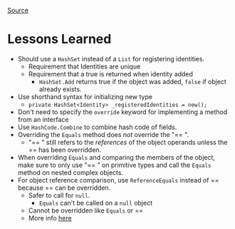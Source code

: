 [Source](https://exercism.org/tracks/csharp/exercises/faceid-2)

# Lessons Learned
- Should use a `HashSet` instead of a `List` for registering identities.
	- Requirement that Identities are unique
	- Requirement that a true is returned when identity added
		- `HashSet.Add` returns true if the object was added, `false` if object already exists.
- Use shorthand syntax for initializing new type
	- `private HashSet<Identity> _registeredIdentities = new();`
- Don't need to specify the `override` keyword for implementing a method from an interface
- Use `HashCode.Combine` to combine hash code of fields.
- Overriding the `Equals` method does *not* override the "== ". 
	- "== " still refers to the *references* of the object operands unless the == has been overridden.
- When overriding `Equals` and comparing the members of the object, make sure to only use "== " on primitive types and call the `Equals` method on nested complex objects. 
- For object reference comparison, use `ReferenceEquals` instead of == because == can be overridden.
	- Safer to call for `null`. 
		- `Equals` can't be called on a `null` object 
	- Cannot be overridden like `Equals` or ==
	- More info [here](https://stackoverflow.com/questions/3869601/c-sharp-equals-referenceequals-and-operator)